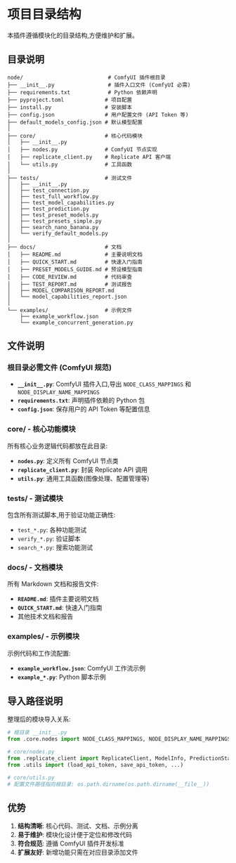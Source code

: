 # 项目目录结构

本插件遵循模块化的目录结构,方便维护和扩展。

## 目录说明

```
node/                           # ComfyUI 插件根目录
├── __init__.py                 # 插件入口文件 (ComfyUI 必需)
├── requirements.txt            # Python 依赖声明
├── pyproject.toml             # 项目配置
├── install.py                 # 安装脚本
├── config.json                # 用户配置文件 (API Token 等)
├── default_models_config.json # 默认模型配置
│
├── core/                      # 核心代码模块
│   ├── __init__.py
│   ├── nodes.py               # ComfyUI 节点实现
│   ├── replicate_client.py    # Replicate API 客户端
│   └── utils.py               # 工具函数
│
├── tests/                     # 测试文件
│   ├── __init__.py
│   ├── test_connection.py
│   ├── test_full_workflow.py
│   ├── test_model_capabilities.py
│   ├── test_prediction.py
│   ├── test_preset_models.py
│   ├── test_presets_simple.py
│   ├── search_nano_banana.py
│   └── verify_default_models.py
│
├── docs/                      # 文档
│   ├── README.md              # 主要说明文档
│   ├── QUICK_START.md         # 快速入门指南
│   ├── PRESET_MODELS_GUIDE.md # 预设模型指南
│   ├── CODE_REVIEW.md         # 代码审查
│   ├── TEST_REPORT.md         # 测试报告
│   ├── MODEL_COMPARISON_REPORT.md
│   └── model_capabilities_report.json
│
└── examples/                  # 示例文件
    ├── example_workflow.json
    └── example_concurrent_generation.py
```

## 文件说明

### 根目录必需文件 (ComfyUI 规范)

- **`__init__.py`**: ComfyUI 插件入口,导出 `NODE_CLASS_MAPPINGS` 和 `NODE_DISPLAY_NAME_MAPPINGS`
- **`requirements.txt`**: 声明插件依赖的 Python 包
- **`config.json`**: 保存用户的 API Token 等配置信息

### core/ - 核心功能模块

所有核心业务逻辑代码都放在此目录:

- **`nodes.py`**: 定义所有 ComfyUI 节点类
- **`replicate_client.py`**: 封装 Replicate API 调用
- **`utils.py`**: 通用工具函数(图像处理、配置管理等)

### tests/ - 测试模块

包含所有测试脚本,用于验证功能正确性:

- `test_*.py`: 各种功能测试
- `verify_*.py`: 验证脚本
- `search_*.py`: 搜索功能测试

### docs/ - 文档模块

所有 Markdown 文档和报告文件:

- **`README.md`**: 插件主要说明文档
- **`QUICK_START.md`**: 快速入门指南
- 其他技术文档和报告

### examples/ - 示例模块

示例代码和工作流配置:

- **`example_workflow.json`**: ComfyUI 工作流示例
- **`example_*.py`**: Python 脚本示例

## 导入路径说明

整理后的模块导入关系:

```python
# 根目录 __init__.py
from .core.nodes import NODE_CLASS_MAPPINGS, NODE_DISPLAY_NAME_MAPPINGS

# core/nodes.py
from .replicate_client import ReplicateClient, ModelInfo, PredictionStatus
from .utils import (load_api_token, save_api_token, ...)

# core/utils.py
# 配置文件路径指向根目录: os.path.dirname(os.path.dirname(__file__))
```

## 优势

1. **结构清晰**: 核心代码、测试、文档、示例分离
2. **易于维护**: 模块化设计便于定位和修改代码
3. **符合规范**: 遵循 ComfyUI 插件开发标准
4. **扩展友好**: 新增功能只需在对应目录添加文件
